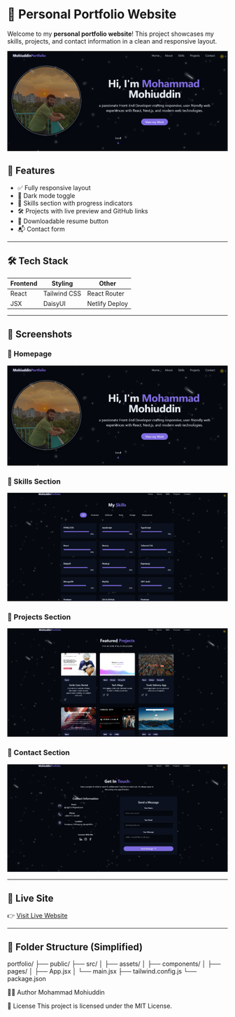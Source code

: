 # 💼 Personal Portfolio Website

Welcome to my **personal portfolio website**! This project showcases my skills, projects, and contact information in a clean and responsive layout.

![Home-Page](./public/hero.png)

## 🌟 Features

- ✅ Fully responsive layout
- 🌙 Dark mode toggle
- 🧠 Skills section with progress indicators
- 🛠 Projects with live preview and GitHub links
- 📄 Downloadable resume button
- 📬 Contact form

---

## 🛠 Tech Stack

| Frontend | Styling      | Other          |
| -------- | ------------ | -------------- |
| React    | Tailwind CSS | React Router   |
| JSX      | DaisyUI      | Netlify Deploy |

---

## 📸 Screenshots

### 🔹 Homepage

![Home-Page](./public/hero.png)

### 🔹 Skills Section

![Skills](./public/skills.png)

### 🔹 Projects Section

![Projects](./public/projects.png)

### 🔹 Contact Section

![Contact](./public/contact.png)

---

## 🚀 Live Site

👉 [Visit Live Website](https://mohiuddin-ctg.netlify.app/)

---

## 📁 Folder Structure (Simplified)

portfolio/
├── public/
├── src/
│ ├── assets/
│ ├── components/
│ ├── pages/
│ ├── App.jsx
│ └── main.jsx
├── tailwind.config.js
└── package.json

🙋‍♂️ Author
Mohammad Mohiuddin

📜 License
This project is licensed under the MIT License.
